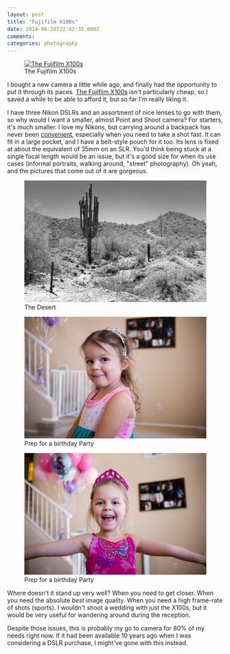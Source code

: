 ```yaml
---
layout: post
title: "Fujifilm X100s"
date: 2014-06-28T22:42:35.000Z
comments: 
categories: photography
---
```


<figure>
    <a href="http://www.amazon.com/gp/product/B00ATM1MVA/ref=as_li_tl?ie=UTF8&camp=1789&creative=390957&creativeASIN=B00ATM1MVA&linkCode=as2&tag=thepetzoo-20&linkId=2PJ4FLG2K25KQBDP"><img alt="The Fujifilm X100s" src="http://ecx.images-amazon.com/images/I/91euWxZBK6L._SL1500_.jpg"></a>
    <figcaption>The Fujifilm X100s</figcaption>
</figure>

I bought a new camera a little while ago, and finally had the opportunity to put it through its paces. [The Fujifilm X100s](http://www.amazon.com/gp/product/B00ATM1MVA/ref=as_li_tl?ie=UTF8&camp=1789&creative=390957&creativeASIN=B00ATM1MVA&linkCode=as2&tag=thepetzoo-20&linkId=2PJ4FLG2K25KQBDP) isn't particularly cheap, so I saved a while to be able to afford it, but so far I'm really liking it.

I have three Nikon DSLRs and an assortment of nice lenses to go with them, so why would I want a smaller, almost Point and Shoot camera? For starters, it's much smaller. I love my Nikons, but carrying around a backpack has never been [convenient](http://blog.swilliams.me/words/2013/09/04/you-probably-shouldnt-buy-a-dslr/), especially when you need to take a shot fast. It can fit in a large pocket, and I have a belt-style pouch for it too. Its lens is fixed at about the equivalent of 35mm on an SLR. You'd think being stuck at a single focal length would be an issue, but it's a good size for when its use cases (informal portraits, walking around, "street" photography). Oh yeah, and the pictures that come out of it are gorgeous.

<figure>
    <img alt="" src="./DSCF0026.jpg">
    <figcaption>The Desert</figcaption>
</figure>

<figure>
    <img alt="" src="./DSCF0035.jpg">
    <figcaption>Prep for a birthday Party</figcaption>
</figure>

<figure>
    <img alt="" src="./DSCF0036.jpg">
    <figcaption>Prep for a birthday Party</figcaption>
</figure>

Where doesn't it stand up very well? When you need to get closer. When you need the absolute *best* image quality. When you need a high frame-rate of shots (sports). I wouldn't shoot a wedding with just the X100s, but it would be very useful for wandering around during the reception.

Despite those issues, this is probably my go to camera for 80% of my needs right now. If it had been available 10 years ago when I was considering a DSLR purchase, I might've gone with this instead.
